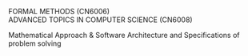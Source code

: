 FORMAL METHODS (CN6006)<br/>
ADVANCED TOPICS IN COMPUTER SCIENCE (CN6008)<br/>

Mathematical Approach & Software Architecture and Specifications of problem solving